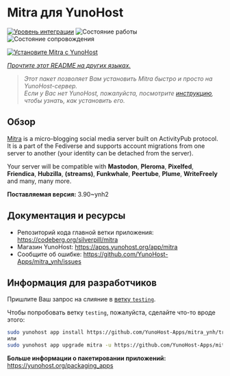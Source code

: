 <!--
Важно: этот README был автоматически сгенерирован <https://github.com/YunoHost/apps/tree/master/tools/readme_generator>
Он НЕ ДОЛЖЕН редактироваться вручную.
-->

# Mitra для YunoHost

[![Уровень интеграции](https://dash.yunohost.org/integration/mitra.svg)](https://ci-apps.yunohost.org/ci/apps/mitra/) ![Состояние работы](https://ci-apps.yunohost.org/ci/badges/mitra.status.svg) ![Состояние сопровождения](https://ci-apps.yunohost.org/ci/badges/mitra.maintain.svg)

[![Установите Mitra с YunoHost](https://install-app.yunohost.org/install-with-yunohost.svg)](https://install-app.yunohost.org/?app=mitra)

*[Прочтите этот README на других языках.](./ALL_README.md)*

> *Этот пакет позволяет Вам установить Mitra быстро и просто на YunoHost-сервер.*  
> *Если у Вас нет YunoHost, пожалуйста, посмотрите [инструкцию](https://yunohost.org/install), чтобы узнать, как установить его.*

## Обзор

[Mitra](https://codeberg.org/silverpill/mitra) is a micro-blogging social media server built on ActivityPub protocol. It is a part of the Fediverse and supports account migrations from one server to another (your identity can be detached from the server).

Your server will be compatible with **Mastodon**, **Pleroma**, **Pixelfed**, **Friendica**, **Hubzilla**, **(streams)**, **Funkwhale**, **Peertube**, **Plume**, **WriteFreely** and many, many more.


**Поставляемая версия:** 3.90~ynh2
## Документация и ресурсы

- Репозиторий кода главной ветки приложения: <https://codeberg.org/silverpill/mitra>
- Магазин YunoHost: <https://apps.yunohost.org/app/mitra>
- Сообщите об ошибке: <https://github.com/YunoHost-Apps/mitra_ynh/issues>

## Информация для разработчиков

Пришлите Ваш запрос на слияние в [ветку `testing`](https://github.com/YunoHost-Apps/mitra_ynh/tree/testing).

Чтобы попробовать ветку `testing`, пожалуйста, сделайте что-то вроде этого:

```bash
sudo yunohost app install https://github.com/YunoHost-Apps/mitra_ynh/tree/testing --debug
или
sudo yunohost app upgrade mitra -u https://github.com/YunoHost-Apps/mitra_ynh/tree/testing --debug
```

**Больше информации о пакетировании приложений:** <https://yunohost.org/packaging_apps>
